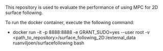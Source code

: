 This repository is used to evaluate the performance of using MPC for 2D surface following.

To run the docker container, execute the following command:
* docker run -it -p 8888:8888 -e GRANT_SUDO=yes --user root -v <path_to_repository>/surface_following_2D:/external_data ruanviljoen/surfacefollowing bash